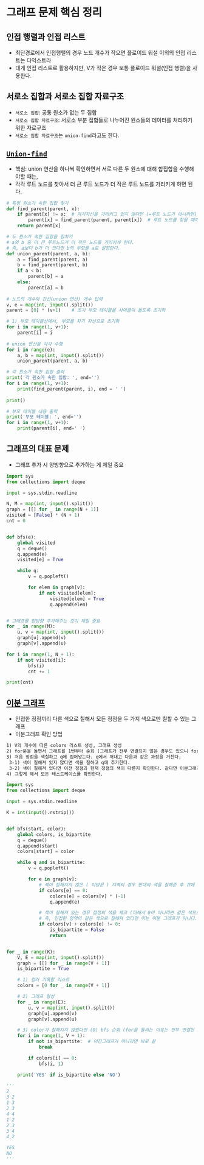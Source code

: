# 그래프 문제 핵심 정리

## 인접 행렬과 인접 리스트

- 최단경로에서 인접행렬의 경우 노드 개수가 작으면 플로이드 워셜 이외의 인접 리스트는 다익스트라
- 대게 인접 리스트로 활용하지만, V가 작은 경우 보통 플로이드 워셜(인접 행렬)을 사용한다.

## 서로소 집합과 서로소 집합 자료구조

- `서로소 집합`: 공통 원소가 없는 두 집합
- `서로소 집합 자료구조`: 서로소 부분 집합들로 나누어진 원소들의 데이터를 처리하기 위한 자료구조
- `서로소 집합 자료구조`는 `union-find`라고도 한다.

## [`Union-find`](https://mygumi.tistory.com/246) 
- 핵심: union 연산을 하나씩 확인하면서 서로 다른 두 원소에 대해 합집합을 수행해야할 때는,
- 각각 루트 노드를 찾아서 더 큰 루트 노드가 더 작은 루트 노드를 가리키게 하면 된다.
```python
# 특정 원소가 속한 집합 찾기
def find_parent(parent, x):
    if parent[x] != x:  # 자기자신을 가리키고 있지 않다면 (=루트 노드가 아니라면)
        parent[x] = find_parent(parent, parent[x])  # 루트 노드를 찾을 때까지 재귀호출
    return parent[x]

# 두 원소가 속한 집합을 합치기
# a와 b 중 더 큰 루트노드가 더 작은 노드를 가리키게 한다.
# 즉, a보다 b가 더 크다면 b의 부모를 a로 설정한다.
def union_parent(parent, a, b):
    a = find_parent(parent, a)
    b = find_parent(parent, b)
    if a < b:
        parent[b] = a
    else:
        parent[a] = b
        
# 노드의 개수와 간선(union 연산) 개수 입력 
v, e = map(int, input().split())
parent = [0] * (v+1)    # 초기 부모 테이블을 사이클이 돌도록 초기화

# 1) 부모 테이블상에서, 부모를 자기 자신으로 초기화
for i in range(1, v+1):
    parent[i] = i
    
# union 연산을 각각 수행
for i in range(e):
    a, b = map(int, input().split())
    union_parent(parent, a, b)

# 각 원소가 속한 집합 출력
print('각 원소가 속한 집합: ', end='')
for i in range(1, v+1):
    print(find_parent(parent, i), end = ' ')
    
print()

# 부모 테이블 내용 출력
print('부모 테이블: ', end='')
for i in range(1, v+1):
    print(parent[i], end=' ')
```

## 그래프의 대표 문제
- 그래프 추가 시 양방향으로 추가하는 게 제일 중요
```python
import sys
from collections import deque

input = sys.stdin.readline

N, M = map(int, input().split())
graph = [[] for _ in range(N + 1)]
visited = [False] * (N + 1)
cnt = 0


def bfs(e):
    global visited
    q = deque()
    q.append(e)
    visited[e] = True

    while q:
        v = q.popleft()

        for elem in graph[v]:
            if not visited[elem]:
                visited[elem] = True
                q.append(elem)


# 그래프를 양방향 추가해주는 것이 제일 중요
for _ in range(M):
    u, v = map(int, input().split())
    graph[u].append(v)
    graph[v].append(u)

for i in range(1, N + 1):
    if not visited[i]:
        bfs(i)
        cnt += 1

print(cnt)

```

## [이분 그래프](https://gmlwjd9405.github.io/2018/08/23/algorithm-bipartite-graph.html)
- 인접한 정점끼리 다른 색으로 칠해서 모든 정점을 두 가지 색으로만 칠할 수 있는 그래프
- 이분그래프 확인 방법
```markdown
1) V의 개수에 따른 colors 리스트 생성, 그래프 생성
2) for문을 돌면서 그래프를 1번부터 순회 (그래프가 전부 연결되지 않은 경우도 있으니 for문 돌림)
3) 처음 정점을 색칠하고 q에 집어넣는다. q에서 꺼내고 다음과 같은 과정을 거친다.
 3-1) 색이 칠해져 있지 않다면 색을 칠하고 q에 추가한다.
 3-2) 색이 칠해져 있다면 이전 정점과 현재 정점의 색이 다른지 확인한다. 같다면 이분그래프가 아니다.
4) 그렇게 해서 모든 테스트케이스를 확인한다.
```

```python
import sys
from collections import deque

input = sys.stdin.readline

K = int(input().rstrip())


def bfs(start, color):
    global colors, is_bipartite
    q = deque()
    q.append(start)
    colors[start] = color

    while q and is_bipartite:
        v = q.popleft()

        for e in graph[v]:
            # 색이 칠해지지 않은 ( 미방문 ) 지역의 경우 반대의 색을 칠해준 후 큐에 집어넣기
            if colors[e] == 0:
                colors[e] = colors[v] * (-1)
                q.append(e)

            # 색이 칠해져 있는 경우 접점의 색을 체크 (더해서 0이 아니라면 같은 색으로 칠해져 있단 의미
            # 즉, 인접한 영역이 같은 색으로 칠해져 있다면 이는 이분 그래프가 아니다.
            if colors[v] + colors[e] != 0:
                is_bipartite = False
                return


for _ in range(K):
    V, E = map(int, input().split())
    graph = [[] for _ in range(V + 1)]
    is_bipartite = True

    # 1) 컬러 기록할 리스트
    colors = [0 for _ in range(V + 1)]

    # 2) 그래프 형성
    for _ in range(E):
        u, v = map(int, input().split())
        graph[u].append(v)
        graph[v].append(u)

    # 3) color가 칠해지지 않았다면 (0) bfs 순회 (for을 돌리는 이유는 전부 연결된 그래프가 아닌 경우도 있어서다.)
    for i in range(1, V + 1):
        if not is_bipartite:  # 이진그래프가 아니라면 바로 끝
            break

        if colors[i] == 0:
            bfs(i, 1)

    print('YES' if is_bipartite else 'NO')

'''
2
3 2
1 3
2 3
4 4
1 2
2 3
3 4
4 2

YES
NO
'''

```
